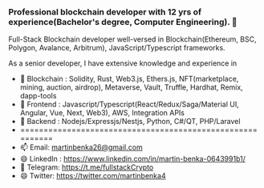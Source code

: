 ### Professional blockchain developer with 12 yrs of experience(Bachelor's degree, Computer Engineering). 🏅
Full-Stack Blockchain developer well-versed in Blockchain(Ethereum, BSC, Polygon, Avalance, Arbitrum), JavaScript/Typescript frameworks.

As a senior developer, I have extensive knowledge and experience in
- 🌱 Blockchain : Solidity, Rust, Web3.js, Ethers.js, NFT(marketplace, mining, auction, airdrop), Metaverse, Vault, Truffle, Hardhat, Remix, dapp-tools
- 🌱 Frontend : Javascript/Typescript(React/Redux/Saga/Material UI, Angular, Vue, Next, Web3), AWS, Integration APIs
- 🌱 Backend : Nodejs/Expressjs/Nestjs, Python, C#/QT, PHP/Laravel
- ==========================================================
- 📫 Email: martinbenka26@gmail.com
- 😄 LinkedIn : https://www.linkedin.com/in/martin-benka-0643991b1/
- 💬 Telegram: https://t.me/fullstackCrypto
- 😄 Twitter: https://twitter.com/martinbenka4

